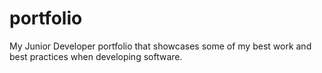 # portfolio
My Junior Developer portfolio that showcases some of my best work and best practices when developing software.
